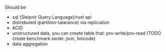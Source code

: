 Should be
- sql (Sleipnir Query Language)/rust api
- distrebuted (partition-talarance) via replication
- ACID
- unstructured data, you can create table that: pro-write/pro-read (TODO create benchmark serde: json, bincode)
- data aggregation
